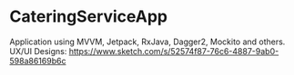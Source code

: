 # CateringServiceApp
Application using MVVM, Jetpack, RxJava, Dagger2, Mockito and others. UX/UI Designs: https://www.sketch.com/s/52574f87-76c6-4887-9ab0-598a86169b6c
